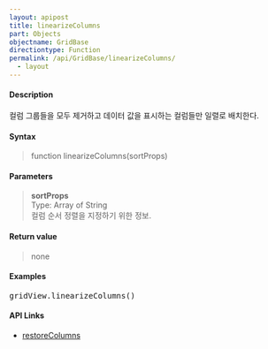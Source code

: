 ```yaml
---
layout: apipost
title: linearizeColumns
part: Objects
objectname: GridBase
directiontype: Function
permalink: /api/GridBase/linearizeColumns/
  - layout
---
```



#### Description

  컬럼 그룹들을 모두 제거하고 데이터 값을 표시하는 컬럼들만 일렬로 배치한다.

#### Syntax

> function linearizeColumns(sortProps)

#### Parameters

> **sortProps**  
> Type: Array of String  
> 컬럼 순서 정렬을 지정하기 위한 정보.

#### Return value

> none

#### Examples 

<pre class="prettyprint">
gridView.linearizeColumns()
</pre>

#### API Links 

* [restoreColumns](/api/GridBase/restoreColumns) 